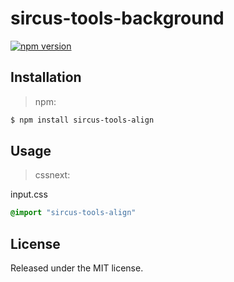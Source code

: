 # sircus-tools-background

[![npm version](https://img.shields.io/npm/v/sircus-tools-background.svg?style=flat)](https://www.npmjs.com/package/sircus-tools-background)


## Installation

> npm:

```bash
$ npm install sircus-tools-align
```

## Usage

> cssnext:

input.css
```css
@import "sircus-tools-align"
```


## License
Released under the MIT license.
